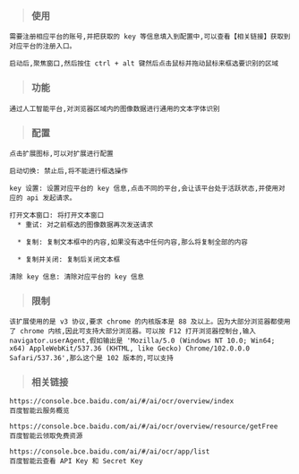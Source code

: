 >### 使用

    需要注册相应平台的账号,并把获取的 key 等信息填入到配置中,可以查看【相关链接】获取到对应平台的注册入口。

    启动后,聚焦窗口,然后按住 ctrl + alt 键然后点击鼠标并拖动鼠标来框选要识别的区域

>### 功能

    通过人工智能平台,对浏览器区域内的图像数据进行通用的文本字体识别

>### 配置

    点击扩展图标,可以对扩展进行配置

    启动切换: 禁止后,将不能进行框选操作

    key 设置: 设置对应平台的 key 信息,点击不同的平台,会让该平台处于活跃状态,并使用对应的 api 发起请求。

    打开文本窗口: 将打开文本窗口
      * 重试: 对之前框选的图像数据再次发送请求

      * 复制: 复制文本框中的内容,如果没有选中任何内容,那么将复制全部的内容

      * 复制并关闭: 复制后关闭文本框

    清除 key 信息: 清除对应平台的 key 信息

>### 限制

    该扩展使用的是 v3 协议,要求 chrome 的内核版本是 88 及以上。因为大部分浏览器都使用了 chrome 内核,因此可支持大部分浏览器。可以按 F12 打开浏览器控制台,输入 navigator.userAgent,假如输出是 'Mozilla/5.0 (Windows NT 10.0; Win64; x64) AppleWebKit/537.36 (KHTML, like Gecko) Chrome/102.0.0.0 Safari/537.36',那么这个是 102 版本的,可以支持

>### 相关链接

    https://console.bce.baidu.com/ai/#/ai/ocr/overview/index
    百度智能云服务概览

    https://console.bce.baidu.com/ai/#/ai/ocr/overview/resource/getFree
    百度智能云领取免费资源

    https://console.bce.baidu.com/ai/#/ai/ocr/app/list
    百度智能云查看 API Key 和 Secret Key